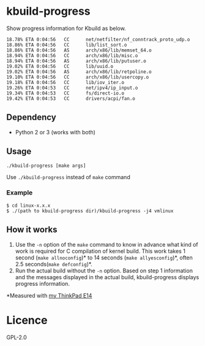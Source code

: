 # kbuild-progress

Show progress information for Kbuild as below.

```
18.78% ETA 0:04:56   CC      net/netfilter/nf_conntrack_proto_udp.o
18.86% ETA 0:04:56   CC      lib/list_sort.o
18.86% ETA 0:04:56   AS      arch/x86/lib/memset_64.o
18.94% ETA 0:04:56   CC      arch/x86/lib/misc.o
18.94% ETA 0:04:56   AS      arch/x86/lib/putuser.o
19.02% ETA 0:04:56   CC      lib/uuid.o
19.02% ETA 0:04:56   AS      arch/x86/lib/retpoline.o
19.10% ETA 0:04:56   CC      arch/x86/lib/usercopy.o
19.18% ETA 0:04:56   CC      lib/iov_iter.o
19.26% ETA 0:04:53   CC      net/ipv4/ip_input.o
19.34% ETA 0:04:53   CC      fs/direct-io.o
19.42% ETA 0:04:53   CC      drivers/acpi/fan.o
```

## Dependency

- Python 2 or 3 (works with both)

## Usage

`./kbuild-progress [make args]`

Use `./kbuild-progress` instead of `make` command

### Example

```
$ cd linux-x.x.x
$ ./(path to kbuild-progress dir)/kbuild-progress -j4 vmlinux
```

## How it works

1. Use the `-n` option of the `make` command to know in advance what kind of work is required for C compilation of kernel build. This work takes 1 second (`make allnoconfig`)\* to 14 seconds (`make allyesconfig`)\*, often 2.5 seconds(`make defconfig`)\*.
1. Run the actual build without the `-n` option. Based on step 1 information and the messages displayed in the actual build, kbuild-progress displays progress information.

\*Measured with [my ThinkPad E14](./my-thinkpad-e14-spec.log)

# Licence

GPL-2.0
